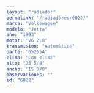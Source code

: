 ```yaml
---
layout: "radiador"
permalink: "/radiadores/6022/"
marca: "Volkswagen"
modelo: "Jetta"
ano: "1993"
motor: "V6 2.8"
transmision: "Automática"
parte: "65265A"
clima: "Con clima"
alto: "25 5/8"
ancho: "15 3/8"
observaciones: ""
id: "6022"
---
```


